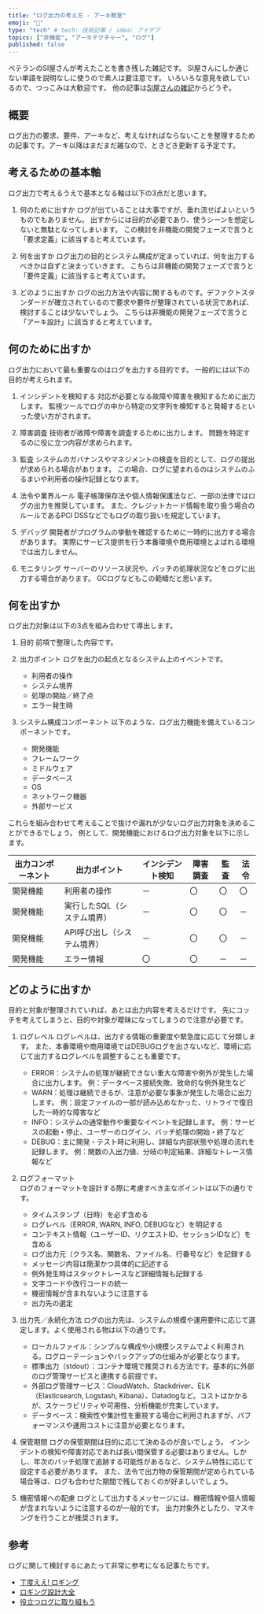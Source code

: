 ```yaml
---
title: "ログ出力の考え方 - アーキ教室"
emoji: "🐣"
type: "tech" # tech: 技術記事 / idea: アイデア
topics: ["非機能", "アーキテクチャー", "ログ"]
published: false
---
```

ベテランのSI屋さんが考えたことを書き残した雑記です。
SI屋さんにしか通じない単語を説明なしに使うので素人は要注意です。
いろいろな意見を欲しているので、つっこみは大歓迎です。
他の記事は[SI屋さんの雑記](https://zenn.dev/sway/articles/si_index_list)からどうぞ。

## 概要

   ログ出力の要求、要件、アーキなど、考えなければならないことを整理するための記事です。アーキ以降はまだまだ雑なので、ときどき更新する予定です。


## 考えるための基本軸

   ログ出力で考えるうえで基本となる軸は以下の3点だと思います。

   1. 何のために出すか
      ログが出ていることは大事ですが、垂れ流せばよいというものでもありません。
      出すからには目的が必要であり、使うシーンを想定しないと無駄となってしまいます。
      この検討を非機能の開発フェーズで言うと「要求定義」に該当すると考えています。

   1. 何を出すか
      ログ出力の目的とシステム構成が定まっていれば、何を出力するべきかは自ずと決まっていきます。
      こちらは非機能の開発フェーズで言うと「要件定義」に該当すると考えています。

   1. どのように出すか
      ログの出力方法や内容に関するものです。デファクトスタンダードが確立されているので要求や要件が整理されている状況であれば、検討することは少ないでしょう。
      こちらは非機能の開発フェーズで言うと「アーキ設計」に該当すると考えています。



## 何のために出すか

   ログ出力において最も重要なのはログを出力する目的です。
   一般的には以下の目的が考えられます。

   1. インシデントを検知する
      対応が必要となる故障や障害を検知するために出力します。
      監視ツールでログの中から特定の文字列を検知すると発報するといった使い方がされます。

   1. 障害調査
      技術者が故障や障害を調査するために出力します。
      問題を特定するのに役に立つ内容が求められます。

   1. 監査
      システムのガバナンスやマネジメントの検査を目的として、ログの提出が求められる場合があります。
      この場合、ログに望まれるのはシステムのふるまいや利用者の操作記録となります。

   1. 法令や業界ルール
      電子帳簿保存法や個人情報保護法など、一部の法律ではログの出力を推奨しています。
      また、クレジットカード情報を取り扱う場合のルールであるPCI DSSなどでもログの取り扱いを規定しています。

   1. デバッグ
      開発者がプログラムの挙動を確認するために一時的に出力する場合があります。
      実際にサービス提供を行う本番環境や商用環境とよばれる環境では出力しません。

   1. モニタリング
      サーバーのリソース状況や、バッチの処理状況などをログに出力する場合があります。
      GCログなどもこの範疇だと思います。



## 何を出すか

   ログ出力対象は以下の3点を組み合わせて導出します。

   1. 目的
      前項で整理した内容です。

   1. 出力ポイント
      ログを出力の起点となるシステム上のイベントです。
      - 利用者の操作
      - システム境界
      - 処理の開始／終了点
      - エラー発生時

   1. システム構成コンポーネント
      以下のような、ログ出力機能を備えているコンポーネントです。
      - 開発機能
      - フレームワーク
      - ミドルウェア
      - データベース
      - OS
      - ネットワーク機器
      - 外部サービス

   これらを組み合わせて考えることで抜けや漏れが少ないログ出力対象を決めることができるでしょう。
   例として、開発機能におけるログ出力対象を以下に示します。

   | 出力コンポーネント | 出力ポイント               | インシデント検知 | 障害調査 | 監査 | 法令 |
   |--------------------|----------------------------|------------------|----------|------|------|
   | 開発機能           | 利用者の操作               | －               | 〇       | 〇   | 〇   |
   | 開発機能           | 実行したSQL（システム境界）| －               | 〇       | 〇   | －   |
   | 開発機能           | API呼び出し（システム境界）| －               | 〇       | 〇   | －   |
   | 開発機能           | エラー情報                 | 〇               | 〇       | －   | －   |



## どのように出すか

   目的と対象が整理されていれば、あとは出力内容を考えるだけです。
   先にコッチを考えてしまうと、目的や対象が曖昧になってしまうので注意が必要です。

   1. ログレベル
      ログレベルは、出力する情報の重要度や緊急度に応じて分類します。
      また、本番環境や商用環境ではDEBUGログを出さないなど、環境に応じて出力するログレベルを調整することも重要です。
      - ERROR：システムの処理が継続できない重大な障害や例外が発生した場合に出力します。
      例：データベース接続失敗、致命的な例外発生など
      - WARN：処理は継続できるが、注意が必要な事象が発生した場合に出力します。
      例：設定ファイルの一部が読み込めなかった、リトライで復旧した一時的な障害など
      - INFO：システムの通常動作や重要なイベントを記録します。
      例：サービスの起動・停止、ユーザーのログイン、バッチ処理の開始・終了など
      - DEBUG：主に開発・テスト時に利用し、詳細な内部状態や処理の流れを記録します。
      例：関数の入出力値、分岐の判定結果、詳細なトレース情報など
   
   1. ログフォーマット  
      ログのフォーマットを設計する際に考慮すべき主なポイントは以下の通りです。
      - タイムスタンプ（日時）を必ず含める
      - ログレベル（ERROR, WARN, INFO, DEBUGなど）を明記する
      - コンテキスト情報（ユーザーID、リクエストID、セッションIDなど）を含める
      - ログ出力元（クラス名、関数名、ファイル名、行番号など）を記録する
      - メッセージ内容は簡潔かつ具体的に記述する
      - 例外発生時はスタックトレースなど詳細情報も記録する
      - 文字コードや改行コードの統一
      - 機密情報が含まれないように注意する
      - 出力先の選定  

   1. 出力先／永続化方法
      ログの出力先は、システムの規模や運用要件に応じて選定します。よく使用される物は以下の通りです。
      - ローカルファイル：シンプルな構成や小規模システムでよく利用される。ログローテーションやバックアップの仕組みが必要となります。
      - 標準出力（stdout）：コンテナ環境で推奨される方法です。基本的に外部のログ管理サービスと連携する前提です。
      - 外部ログ管理サービス：CloudWatch、Stackdriver、ELK（Elasticsearch, Logstash, Kibana）、Datadogなど。コストはかかるが、スケーラビリティや可用性、分析機能が充実しています。
      - データベース：検索性や集計性を重視する場合に利用されますが、パフォーマンスや運用コストに注意が必要となります。

   1. 保管期間
      ログの保管期間は目的に応じて決めるのが良いでしょう。
      インシデントの検知や障害対応であれば長い間保管する必要はありません。しかし、年次のバッチ処理で追跡する可能性があるなど、システム特性に応じて設定する必要があります。
      また、法令で出力物の保管期間が定められている場合等は、ログも合わせた期間で残しておくのが好ましいでしょう。

   1. 機密情報への配慮
      ログとして出力するメッセージには、機密情報や個人情報が含まれないように注意するのが一般的です。
      出力対象外としたり、マスキングを行うことが推奨されます。



## 参考

   ログに関して検討するにあたって非常に参考になる記事たちです。

   - [丁度ええ! ロギング](https://scrapbox.io/kawasima/%E4%B8%81%E5%BA%A6%E3%81%88%E3%81%88!_%E3%83%AD%E3%82%AE%E3%83%B3%E3%82%B0)
   - [ロギング設計大全](https://scrapbox.io/kawasima/%E3%83%AD%E3%82%AE%E3%83%B3%E3%82%B0%E8%A8%AD%E8%A8%88%E5%A4%A7%E5%85%A8)
   - [役立つログに取り組もう](https://speakerdeck.com/irof/yi-li-turokuniqu-rizu-mou)

